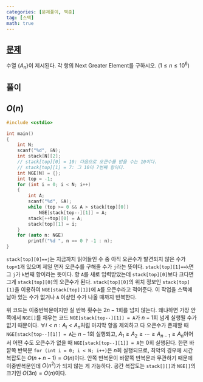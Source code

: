 ```yaml
---
categories: [문제풀이, 백준]
tag: [스택]
math: true
---
```

## [문제](https://www.acmicpc.net/problem/17298)
수열 $\{A_n\}$이 제시된다. 각 항의 Next Greater Element를 구하시오. ($1\leq n\leq10^6$)

## 풀이
## $O(n)$
```cpp
#include <cstdio>

int main()
{
    int N;
    scanf("%d", &N);
    int stack[N][2];
    // stack[top][0] = 10: 다음으로 오큰수를 받을 수는 10이다.
    // stack[top][1] = 7: 그 10이 7번째 항이다.
    int NGE[N] = {};
    int top = -1;
    for (int i = 0; i < N; i++)
    {
        int A;
        scanf("%d", &A);
        while (top >= 0 && A > stack[top][0])
            NGE[stack[top--][1]] = A;
        stack[++top][0] = A;
        stack[top][1] = i;
    }
    for (auto n: NGE)
        printf("%d ", n == 0 ? -1 : n);
}
```
`stack[top][0]==j`는 지금까지 읽어들인 수 중 아직 오큰수가 발견되지 않은 수가 `top+1`개 있으며 제일 먼저 오큰수를 구해줄 수가 `j`라는 뜻이다. `stack[top][1]==k`면 그 `j`가 `k`번째 항이라는 뜻이다. 항 `A`를 새로 입력받았는데 `stack[top][0]`보다 크다면 그게 `stack[top][0]`의 오큰수가 된다. `stack[top][0]`의 위치 정보인 `stack[top][1]`을 이용하여 `NGE[stack[top][1]]`에 `A`를 오큰수라고 적어준다. 이 작업을 스택에 남아 있는 수가 없거나 `A` 이상인 수가 나올 때까지 반복한다.

위 코드는 이중반복문이지만 실 반복 횟수는 $2n-1$회를 넘지 않는다. 왜냐하면 가장 안쪽에서 `NGE[]`를 채우는 코드 `NGE[stack[top--][1]] = A`가 $n-1$회 넘게 실행될 수가 없기 때문이다. $\forall i<n: A_i<A_n$처럼 마지막 항을 제외하고 다 오큰수가 존재할 때 `NGE[stack[top--][1]] = A`는 $n-1$회 실행되고, $A_1\geq A_2\geq\cdots\geq A_{n-1}\geq A_n$이어서 어떤 수도 오큰수가 없을 때 `NGE[stack[top--][1]] = A`는 $0$회 실행된다. 한편 바깥쪽 반복문 `for (int i = 0; i < N; i++)`은 $n$회 실행되므로, 최악의 경우에 시간 복잡도는 $O(n+n-1)=O(n)$이다. 안쪽 반복문이 바깥쪽 반복문과 무관하기 때문에 이중반복문인데 $O(n^2)$가 되지 않는 게 가능하다. 공간 복잡도는 `stack[][]`과 `NGE[]`의 크기인 $O(3n)=O(n)$이다.